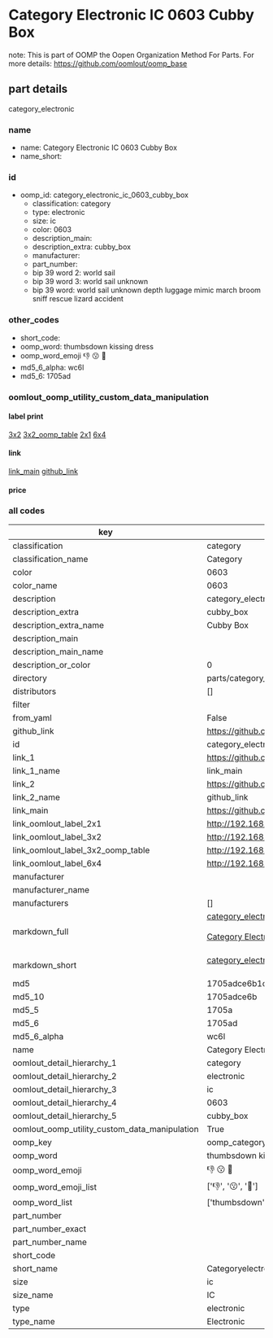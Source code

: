# Category Electronic IC 0603 Cubby Box  

note: This is part of OOMP the Oopen Organization Method For Parts. For more details: https://github.com/oomlout/oomp_base

##  part details



category_electronic

### name
* name: Category Electronic IC 0603 Cubby Box
* name_short: 
### id
* oomp_id: category_electronic_ic_0603_cubby_box
  * classification: category
  * type: electronic
  * size: ic
  * color: 0603
  * description_main: 
  * description_extra: cubby_box
  * manufacturer: 
  * part_number: 
  * bip 39 word 2: world sail
  * bip 39 word 3: world sail unknown
  * bip 39 word: world sail unknown depth luggage mimic march broom sniff rescue lizard accident

### other_codes
* short_code: 
* oomp_word: thumbsdown kissing dress
* oomp_word_emoji :thumbsdown: :kissing: :dress:
* md5_6_alpha: wc6l
* md5_6: 1705ad






### oomlout_oomp_utility_custom_data_manipulation
#### label print
[3x2](http://192.168.1.245:1112/?label=oomp%20wc6l)
[3x2_oomp_table](http://192.168.1.107:1112/?label=oomp%20wc6l)
[2x1](http://192.168.1.242:1112/?label=oomp%20wc6l)
[6x4](http://192.168.1.55:1112/?label=oomp%20wc6l)    

#### link

[link_main](https://github.com/oomlout/oomlout_oomp_current_version_messy/tree/main/parts/category_electronic_ic_0603_cubby_box) [github_link](https://github.com/oomlout/oomlout_oomp_part_src/tree/main/parts/category_electronic_ic_0603_cubby_box)                             

#### price







### all codes 
| key | value |  
| --- | --- |  
| classification | category |  
| classification_name | Category |  
| color | 0603 |  
| color_name | 0603 |  
| description | category_electronic |  
| description_extra | cubby_box |  
| description_extra_name | Cubby Box |  
| description_main |  |  
| description_main_name |  |  
| description_or_color | 0  |  
| directory | parts/category_electronic_ic_0603_cubby_box |  
| distributors | [] |  
| filter |  |  
| from_yaml | False |  
| github_link | https://github.com/oomlout/oomlout_oomp_part_src/tree/main/parts/category_electronic_ic_0603_cubby_box |  
| id | category_electronic_ic_0603_cubby_box |  
| link_1 | https://github.com/oomlout/oomlout_oomp_current_version_messy/tree/main/parts/category_electronic_ic_0603_cubby_box |  
| link_1_name | link_main |  
| link_2 | https://github.com/oomlout/oomlout_oomp_part_src/tree/main/parts/category_electronic_ic_0603_cubby_box |  
| link_2_name | github_link |  
| link_main | https://github.com/oomlout/oomlout_oomp_current_version_messy/tree/main/parts/category_electronic_ic_0603_cubby_box |  
| link_oomlout_label_2x1 | http://192.168.1.242:1112/?label=oomp%20wc6l |  
| link_oomlout_label_3x2 | http://192.168.1.245:1112/?label=oomp%20wc6l |  
| link_oomlout_label_3x2_oomp_table | http://192.168.1.107:1112/?label=oomp%20wc6l |  
| link_oomlout_label_6x4 | http://192.168.1.55:1112/?label=oomp%20wc6l |  
| manufacturer |  |  
| manufacturer_name |  |  
| manufacturers | [] |  
| markdown_full | [category_electronic_ic_0603_cubby_box](https://github.com/oomlout/oomlout_oomp_current_version_messy/tree/main/parts/category_electronic_ic_0603_cubby_box)<br>[](https://github.com/oomlout/oomlout_oomp_current_version_messy/tree/main/parts/category_electronic_ic_0603_cubby_box)<br>[Category Electronic Ic 0603 Cubby Box](https://github.com/oomlout/oomlout_oomp_current_version_messy/tree/main/parts/category_electronic_ic_0603_cubby_box)<br><br> |  
| markdown_short | [category_electronic_ic_0603_cubby_box](https://github.com/oomlout/oomlout_oomp_current_version_messy/tree/main/parts/category_electronic_ic_0603_cubby_box)<br><br> |  
| md5 | 1705adce6b1cd0fa334263b3dbef8fed |  
| md5_10 | 1705adce6b |  
| md5_5 | 1705a |  
| md5_6 | 1705ad |  
| md5_6_alpha | wc6l |  
| name | Category Electronic IC 0603 Cubby Box |  
| oomlout_detail_hierarchy_1 | category |  
| oomlout_detail_hierarchy_2 | electronic |  
| oomlout_detail_hierarchy_3 | ic |  
| oomlout_detail_hierarchy_4 | 0603 |  
| oomlout_detail_hierarchy_5 | cubby_box |  
| oomlout_oomp_utility_custom_data_manipulation | True |  
| oomp_key | oomp_category_electronic_ic_0603_cubby_box |  
| oomp_word | thumbsdown kissing dress |  
| oomp_word_emoji | :thumbsdown: :kissing: :dress: |  
| oomp_word_emoji_list | [':thumbsdown:', ':kissing:', ':dress:'] |  
| oomp_word_list | ['thumbsdown', 'kissing', 'dress'] |  
| part_number |  |  
| part_number_exact |  |  
| part_number_name |  |  
| short_code |  |  
| short_name | Categoryelectronic |  
| size | ic |  
| size_name | IC |  
| type | electronic |  
| type_name | Electronic |  
